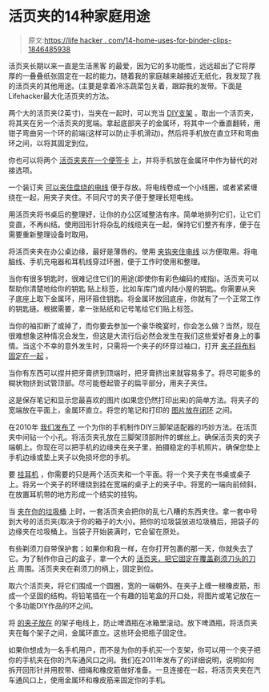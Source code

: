 # 活页夹的14种家庭用途

> 原文:[https://life hacker . com/14-home-uses-for-binder-clips-1846485938](https://lifehacker.com/14-household-uses-for-binder-clips-1846485938)

活页夹长期以来一直是生活黑客 的最爱，因为它的多功能性，远远超出了它将厚厚的一叠叠纸张固定在一起的能力。随着我的家庭越来越接近无纸化，我发现了我的活页夹的其他用途。(主要是拿着冷冻蔬菜包关着，跟踪我的发带。下面是Lifehacker最大化活页夹的方法。

两个大的活页夹(2英寸)，当夹在一起时，可以充当 [DIY支架](https://lifehacker.com/our-favorite-office-objects-the-endlessly-versatile-bi-5638954) 。取出一个活页夹，将其夹在另一个活页夹的宽端。拿起底部夹子的金属环，将其中一个垂直翻转，用钳子弯曲另一个环的前端(这样可以防止手机滑动)。然后将手机放在直立环和弯曲环之间，以将其固定到位。

你也可以将两个 [活页夹夹在一个便签卡](https://lifehacker.com/make-a-simple-smartphone-dock-out-of-two-binder-clips-5875653) 上，并将手机放在金属环中作为替代的对接选项。

一个装订夹 [可以夹住盘绕的电线](https://lifehacker.com/use-binder-clips-to-neatly-wrap-up-cables-or-headphones-5922127) 便于存放。将电线卷成一个小线圈，或者紧紧缠绕在一起，用夹子夹住。不同尺寸的夹子便于整理长短电线。

用活页夹将书桌后的整理好，让你的办公区域整洁有序。简单地排列它们，让它们变直，不再纠结。使用回形针将杂乱的线缆夹在一起，保持它们整齐有序，便于在需要重新整理设备时取用。

将活页夹夹在办公桌边缘，最好是薄唇的。使用 [夹钩夹住电线](https://lifehacker.com/top-10-diy-miracles-you-can-accomplish-with-a-1-binder-5927857) 以方便取用。将电脑线、手机充电器和耳机线穿过环圈，便于工作时使用和整理。

当你有很多钥匙时，很难记住它们的用途(即使你有彩色编码的戒指)。活页夹可以帮助你清楚地给你的钥匙 贴上标签，比如车库门或内陆小屋的钥匙。你需要从夹子底座上取下金属环，用环箍住钥匙。将金属环放回底座，你就有了一个正常工作的钥匙链。根据需要，拿一张贴纸和记号笔给它们贴上标签。

当你的袖扣断了或掉了，而你要去参加一个豪华晚宴时，你会怎么做？当然，现在很难想象这种情况会发生，但这是大流行后必然会发生在我们这些爱好者身上的事情。当这个不幸的意外发生时，只需将一个夹子的环穿过袖口，打开 [夹子将布料固定在一起](https://lifehacker.com/binder-clips-as-diy-emergency-cuff-links-5277424) 。

当你有东西可以捏并把牙膏挤到顶端时，把牙膏挤出来就容易多了。将尽可能多的糊状物挤到试管顶部。尽可能卷起管子的扁平部分，用夹子夹住。

这是保存笔记和显示您最喜欢的图片(如果您仍然打印出来)的简单方法。将夹子的宽端放在平面上，金属环直立。将您的笔记和打印的 [图片放在闭环](https://lifehacker.com/use-binder-clips-as-photo-displays-or-note-stands-5913030) 之间。

在2010年 [我们发布了](https://lifehacker.com/diy-binder-clip-as-cellphone-tripod-mount-5701562) 一个为你的手机制作DIY三脚架适配器的巧妙方法。在活页夹中间钻一个小孔。将活页夹孔放在三脚架顶部附件的螺丝上。确保活页夹的夹子端朝上。你现在可以把手机的边缘夹在夹子里，拍摄稳定的手机照片。确保您垫上手机边缘或垫上夹子以免损坏您的手机。

要 [挂耳机](https://lifehacker.com/hang-your-headphones-anywhere-with-two-binder-clips-5942329) ，你需要的只是两个活页夹和一个平面。将一个夹子夹在书桌或桌子上。将另一个夹子的环缠绕到挂在宽端的桌子上的夹子中。将宽的一端向前倾斜，在放置耳机带的地方形成一个结实的挂钩。

当 [夹在你的垃圾桶](https://homehacks.co/brilliant-uses-for-binder-clips/) 上时，一套活页夹会把你的乱七八糟的东西夹住。拿一套中号到大号的活页夹(取决于你的箱子的大小)。把你的垃圾袋放进垃圾桶后，把袋子的边缘夹在垃圾桶上。当袋子开始装满时，它会留在原处。

有些剃须刀自带保护套；如果你和我一样，在你打开包裹的那一天，你就失去了它。为了制作你自己的盒子，拿一个大的 [活页夹，把它固定在覆盖剃须刀头的刀片](https://www.inspiringsavings.com/uses-binder-clips-outside-office/) 周围。活页夹夹在剃须刀的柄上，固定到位。

取六个活页夹，将它们围成一个圆圈，宽的一端朝外。在夹子上缠一根橡皮筋，形成一个坚固的结构。将铅笔插在一个有趣的铅笔盒的开口处，将图片或笔记放在一个多功能DIY作品的环之间。

将 [的夹子放在](https://lifehacker.com/top-10-diy-miracles-you-can-accomplish-with-a-1-binder-5927857) 的架子电线上，防止啤酒瓶在冰箱里滚动。放下啤酒瓶，将活页夹夹在每个架子之间，金属环直立。这些环会把瓶子固定住。

如果你想成为一名手机用户，而不是为你的手机买一个支架，你可以用一个夹子把你的手机夹在你的汽车通风口之间。我们在2011年发布了的详细说明，说明如何拆开回形针并用胶带、细绳和橡皮筋做好准备。一旦连接在一起，将活页夹夹在汽车通风口上，使用金属环和橡皮筋来固定你的手机。